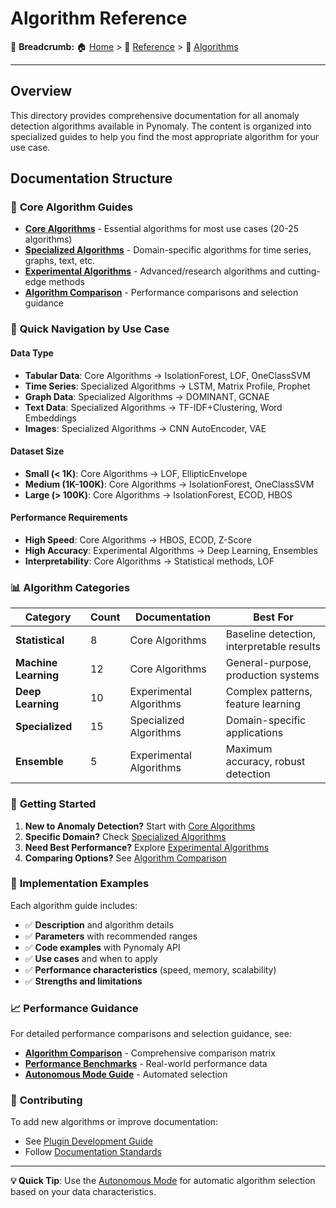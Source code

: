 # Algorithm Reference

🍞 **Breadcrumb:** 🏠 [Home](../../index.md) > 📖 [Reference](../README.md) > 🧮 [Algorithms](README.md)

---


## Overview

This directory provides comprehensive documentation for all anomaly detection algorithms available in Pynomaly. The content is organized into specialized guides to help you find the most appropriate algorithm for your use case.

## Documentation Structure

### 📖 **Core Algorithm Guides**

- **[Core Algorithms](core-algorithms.md)** - Essential algorithms for most use cases (20-25 algorithms)
- **[Specialized Algorithms](specialized-algorithms.md)** - Domain-specific algorithms for time series, graphs, text, etc.
- **[Experimental Algorithms](experimental-algorithms.md)** - Advanced/research algorithms and cutting-edge methods
- **[Algorithm Comparison](algorithm-comparison.md)** - Performance comparisons and selection guidance

### 🎯 **Quick Navigation by Use Case**

#### **Data Type**
- **Tabular Data**: Core Algorithms → IsolationForest, LOF, OneClassSVM
- **Time Series**: Specialized Algorithms → LSTM, Matrix Profile, Prophet
- **Graph Data**: Specialized Algorithms → DOMINANT, GCNAE
- **Text Data**: Specialized Algorithms → TF-IDF+Clustering, Word Embeddings
- **Images**: Specialized Algorithms → CNN AutoEncoder, VAE

#### **Dataset Size**
- **Small (< 1K)**: Core Algorithms → LOF, EllipticEnvelope
- **Medium (1K-100K)**: Core Algorithms → IsolationForest, OneClassSVM
- **Large (> 100K)**: Core Algorithms → IsolationForest, ECOD, HBOS

#### **Performance Requirements**
- **High Speed**: Core Algorithms → HBOS, ECOD, Z-Score
- **High Accuracy**: Experimental Algorithms → Deep Learning, Ensembles
- **Interpretability**: Core Algorithms → Statistical methods, LOF

### 📊 **Algorithm Categories**

| Category | Count | Documentation | Best For |
|----------|-------|---------------|----------|
| **Statistical** | 8 | Core Algorithms | Baseline detection, interpretable results |
| **Machine Learning** | 12 | Core Algorithms | General-purpose, production systems |
| **Deep Learning** | 10 | Experimental Algorithms | Complex patterns, feature learning |
| **Specialized** | 15 | Specialized Algorithms | Domain-specific applications |
| **Ensemble** | 5 | Experimental Algorithms | Maximum accuracy, robust detection |

### 🚀 **Getting Started**

1. **New to Anomaly Detection?** Start with [Core Algorithms](core-algorithms.md)
2. **Specific Domain?** Check [Specialized Algorithms](specialized-algorithms.md)
3. **Need Best Performance?** Explore [Experimental Algorithms](experimental-algorithms.md)
4. **Comparing Options?** See [Algorithm Comparison](algorithm-comparison.md)

### 🔧 **Implementation Examples**

Each algorithm guide includes:
- ✅ **Description** and algorithm details
- ✅ **Parameters** with recommended ranges
- ✅ **Code examples** with Pynomaly API
- ✅ **Use cases** and when to apply
- ✅ **Performance characteristics** (speed, memory, scalability)
- ✅ **Strengths and limitations**

### 📈 **Performance Guidance**

For detailed performance comparisons and selection guidance, see:
- **[Algorithm Comparison](algorithm-comparison.md)** - Comprehensive comparison matrix
- **[Performance Benchmarks](../../examples/performance-benchmarking.md)** - Real-world performance data
- **[Autonomous Mode Guide](../../comprehensive/09-autonomous-classifier-selection-guide.md)** - Automated selection

### 🤝 **Contributing**

To add new algorithms or improve documentation:
- See [Plugin Development Guide](../../development/plugin-development.md)
- Follow [Documentation Standards](../../project/standards/documentation-standards.md)

---

**💡 Quick Tip**: Use the [Autonomous Mode](../../comprehensive/09-autonomous-classifier-selection-guide.md) for automatic algorithm selection based on your data characteristics.